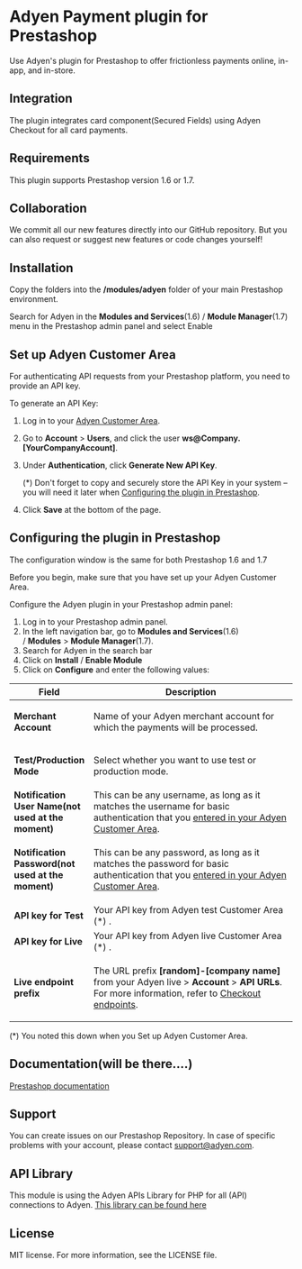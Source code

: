 # Adyen Payment plugin for Prestashop
Use Adyen's plugin for Prestashop to offer frictionless payments online, in-app, and in-store.

## Integration
The plugin integrates card component(Secured Fields) using Adyen Checkout for all card payments.

## Requirements
This plugin supports Prestashop version 1.6 or 1.7.

## Collaboration
We commit all our new features directly into our GitHub repository.
But you can also request or suggest new features or code changes yourself!

## Installation
Copy the folders into the **/modules/adyen** folder of your main Prestashop environment.

Search for Adyen in the **Modules and Services**(1.6) / **Module Manager**(1.7) menu in the Prestashop admin panel and select Enable

## Set up Adyen Customer Area

For authenticating API requests from your Prestashop platform, you need to provide an API key. 

To generate an API Key:

1.  Log in to your [Adyen Customer Area](https://ca-test.adyen.com).
2.  Go to **Account** > **Users**, and click the user **ws@Company.[YourCompanyAccount]**.
3.  Under **Authentication**, click **Generate New API Key**. 

    (\*) Don't forget to copy and securely store the API Key in your system – you will need it later when [Configuring the plugin in Prestashop]().

4.  Click **Save** at the bottom of the page.

## Configuring the plugin in Prestashop
The configuration window is the same for both Prestashop 1.6 and 1.7

Before you begin, make sure that you have set up your Adyen Customer Area.

Configure the Adyen plugin in your Prestashop admin panel: 

1.  Log in to your Prestashop admin panel. 
2.  In the left navigation bar, go to **Modules and Services**(1.6) / **Modules** > **Module Manager**(1.7). 
3.  Search for Adyen in the search bar
4.  Click on **Install** / **Enable Module**
5.  Click on **Configure** and enter the following values:

<table>
   <colgroup>
      <col style="width: 21%" />
      <col style="width: 78%" />
   </colgroup>
   <thead>
      <tr class="header">
         <th>Field</th>
         <th>Description</th>
      </tr>
   </thead>
   <tbody>
      <tr>
         <td><strong>Merchant Account</strong></td>
         <td>
            <p>Name of your Adyen merchant account for which the payments will be processed.</p>
         </td>
      </tr>
      <tr>
         <td><strong>Test/Production Mode</strong></td>
         <td>
            <p>Select whether you want to use test or production mode.</p>
         </td>
      </tr>
      <tr>
         <td><strong>Notification User Name(not used at the moment)</strong></td>
         <td>This can be any username, as long as it matches the username for basic authentication that you <a href="https://ca-test.adyen.com">entered in your Adyen Customer Area</a>.</td>
      </tr>
      <tr>
         <td><strong>Notification Password(not used at the moment)</strong></td>
         <td>
            <p>This can be any password, as long as it matches the password for basic authentication that you <a href="https://ca-test.adyen.com">entered in your Adyen Customer Area</a>.<br/></p>
         </td>
      </tr>
      <tr>
         <td><strong>API key for Test</strong></td>
         <td>Your API key from Adyen test Customer Area (*) .</td>
      </tr>
      <tr>
         <td><strong>API key for Live</strong></td>
         <td>Your API key from Adyen live Customer Area (*) .</td>
      </tr>
      <tr>
         <td><strong>Live endpoint prefix</strong></td>
         <td>
            <p>The URL prefix <strong>[random]-[company name]</strong> from your Adyen live > <strong>Account</strong> > <strong>API URLs</strong>. For more information, refer to <a href="https://docs.adyen.com/development-resources/live-endpoints#description">Checkout endpoints</a>.</p>
         </td>
      </tr>
   </tbody>
</table>

(\*) You noted this down when you Set up Adyen Customer Area.

## Documentation(will be there....)
[Prestashop documentation](https://docs.adyen.com/developers/plugins/prestashop)

## Support
You can create issues on our Prestashop Repository. In case of specific problems with your account, please contact  <a href="mailto:support@adyen.com">support@adyen.com</a>.

## API Library
This module is using the Adyen APIs Library for PHP for all (API) connections to Adyen.
<a href="https://github.com/Adyen/adyen-php-api-library" target="_blank">This library can be found here</a>

## License
MIT license. For more information, see the LICENSE file.
